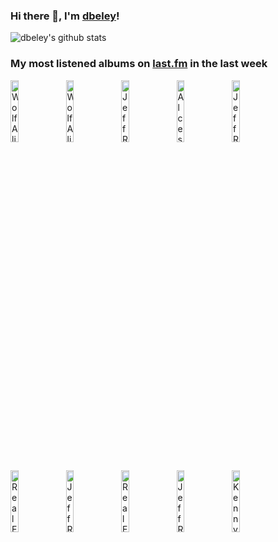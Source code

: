 ### Hi there 👋, I'm [dbeley](https://dbeley.ovh/en)!

![dbeley's github stats](https://github-readme-stats.vercel.app/api?username=dbeley)

### My most listened albums on [last.fm](https://www.last.fm/user/d_beley) in the last week

[<img src='https://lastfm.freetls.fastly.net/i/u/300x300/d61b0ca11bc2b96cc838bbc3ae941e72.jpg' width='16%' height='16%' alt='Wolf Alice - Visions Of A Life'>](https://www.last.fm/music/wolf%2balice/visions%2bof%2ba%2blife)&nbsp;
[<img src='https://lastfm.freetls.fastly.net/i/u/300x300/045ea4dff9234bb4cb511d89f2c93655.jpg' width='16%' height='16%' alt='Wolf Alice - My Love Is Cool'>](https://www.last.fm/music/wolf%2balice/my%2blove%2bis%2bcool)&nbsp;
[<img src='https://lastfm.freetls.fastly.net/i/u/300x300/ebd9cfee287f66a90bd365af6b7e2cf7.jpg' width='16%' height='16%' alt='Jeff Rosenstock - WORRY.'>](https://www.last.fm/music/jeff%2brosenstock/worry.)&nbsp;
[<img src='https://lastfm.freetls.fastly.net/i/u/300x300/460454629c39c9890fe8af5870260675.png' width='16%' height='16%' alt='Alcest - Kodama'>](https://www.last.fm/music/alcest/kodama)&nbsp;
[<img src='https://lastfm.freetls.fastly.net/i/u/300x300/7539e6684f56204908abd43f673ab13b.jpg' width='16%' height='16%' alt='Jeff Rosenstock - NO DREAM'>](https://www.last.fm/music/jeff%2brosenstock/no%2bdream)&nbsp;
<br>
[<img src='https://lastfm.freetls.fastly.net/i/u/300x300/fd422afaf22474c47d7947f41e71aef2.jpg' width='16%' height='16%' alt='Real Estate - The Main Thing'>](https://www.last.fm/music/real%2bestate/the%2bmain%2bthing)&nbsp;
[<img src='https://lastfm.freetls.fastly.net/i/u/300x300/248f0f82efa0147e59c9fd6f32916075.jpg' width='16%' height='16%' alt='Jeff Rosenstock - We Cool?'>](https://www.last.fm/music/jeff%2brosenstock/we%2bcool%253f)&nbsp;
[<img src='https://lastfm.freetls.fastly.net/i/u/300x300/bf2174c87f55fc71e4904221cb280ad3.jpg' width='16%' height='16%' alt='Real Estate - In Mind'>](https://www.last.fm/music/real%2bestate/in%2bmind)&nbsp;
[<img src='https://lastfm.freetls.fastly.net/i/u/300x300/078561bb13cc233d0eaa80d5e2734d51.jpg' width='16%' height='16%' alt='Jeff Rosenstock - POST-'>](https://www.last.fm/music/jeff%2brosenstock/post-)&nbsp;
[<img src='https://lastfm.freetls.fastly.net/i/u/300x300/1f8ec38b604741e9b4579a227ebf0284.jpg' width='16%' height='16%' alt='Kenny Dorham - Afro-Cuban'>](https://www.last.fm/music/kenny%2bdorham/afro-cuban)&nbsp;
<br>
